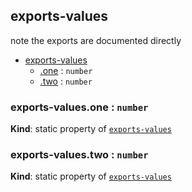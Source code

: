 <a name="module_exports-values"></a>

## exports-values
note the exports are documented directly


* [exports-values](#module_exports-values)
    * [.one](#module_exports-values.one) : <code>number</code>
    * [.two](#module_exports-values.two) : <code>number</code>

<a name="module_exports-values.one"></a>

### exports-values.one : <code>number</code>
**Kind**: static property of <code>[exports-values](#module_exports-values)</code>  
<a name="module_exports-values.two"></a>

### exports-values.two : <code>number</code>
**Kind**: static property of <code>[exports-values](#module_exports-values)</code>  
